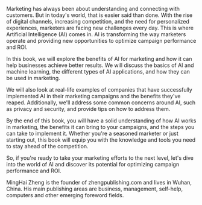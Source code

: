 
Marketing has always been about understanding and connecting with customers. But in today's world, that is easier said than done. With the rise of digital channels, increasing competition, and the need for personalized experiences, marketers are facing new challenges every day. This is where Artificial Intelligence (AI) comes in. AI is transforming the way marketers operate and providing new opportunities to optimize campaign performance and ROI.

In this book, we will explore the benefits of AI for marketing and how it can help businesses achieve better results. We will discuss the basics of AI and machine learning, the different types of AI applications, and how they can be used in marketing.

We will also look at real-life examples of companies that have successfully implemented AI in their marketing campaigns and the benefits they've reaped. Additionally, we'll address some common concerns around AI, such as privacy and security, and provide tips on how to address them.

By the end of this book, you will have a solid understanding of how AI works in marketing, the benefits it can bring to your campaigns, and the steps you can take to implement it. Whether you're a seasoned marketer or just starting out, this book will equip you with the knowledge and tools you need to stay ahead of the competition.

So, if you're ready to take your marketing efforts to the next level, let's dive into the world of AI and discover its potential for optimizing campaign performance and ROI.

MingHai Zheng is the founder of zhengpublishing.com and lives in Wuhan, China. His main publishing areas are business, management, self-help, computers and other emerging foreword fields.
